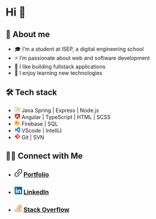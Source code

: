 ####
# Hi 👋 

## 🤔 About me
- 🎓 I’m a student at ISEP, a digital engineering school
- ⚡️ I’m passionate about web and software development
- 🤔 I like building fullstack applications
- 🔭 I enjoy learning new technologies

## 🛠 Tech stack

- <img src="/assets/nodejs.svg" width="15" height="15">   Java Spring | Express | Node.js
- <img src="/assets/angular.svg" width="15" height="15">  Angular | TypeScript | HTML | SCSS
- <img src="/assets/firebase.svg" width="15" height="15">   Firebase | SQL
- <img src="/assets/vscode.svg" width="15" height="15">   VScode | IntelliJ
- <img src="/assets/git.svg" width="15" height="15">   Git | SVN

## 🤝🏻 Connect with Me

- ### <img src="/assets/link.svg" width="20" height="20"> <a href="https://theophilewallez.com">Portfolio<a/>

- ### <img src="/assets/linkedin.svg" width="20" height="20"> <a href="https://www.linkedin.com/in/theophile-wallez/">LinkedIn<a/>

- ### <img src="/assets/stack-overflow.svg" width="20" height="20"> <a href="https://stackoverflow.com/users/15813444/th%c3%a9ophile-wallez">Stack Overflow<a/>

